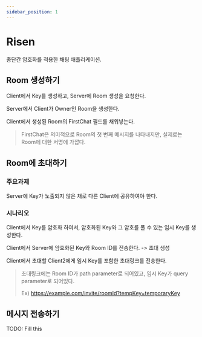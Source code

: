 ```yaml
---
sidebar_position: 1
---
```


# Risen

종단간 암호화를 적용한 채팅 애플리케이션.

## Room 생성하기

Client에서 Key를 생성하고, Server에 Room 생성을 요청한다.

Server에서 Client가 Owner인 Room을 생성한다.

Client에서 생성된 Room의 FirstChat 필드를 채워넣는다.

> FirstChat은 의미적으로 Room의 첫 번째 메시지를 나타내지만, 실제로는 Room에 대한 서명에 가깝다.

## Room에 초대하기

### 주요과제

Server에 Key가 노출되지 않은 채로 다른 Client에 공유하여야 한다.

### 시나리오

Client에서 Key를 암호화 하여서, 암호화된 Key와 그 암호를 풀 수 있는 임시 Key를 생성한다.

Client에서 Server에 암호화된 Key와 Room ID를 전송한다. -> 초대 생성

Client에서 초대할 Client2에게 임시 Key를 포함한 초대링크를 전송한다.

> 초대링크에는 Room ID가 path parameter로 되어있고, 임시 Key가 query parameter로 되어있다.
>
> Ex) https://example.com/invite/roomId?tempKey=temporaryKey

## 메시지 전송하기

TODO: Fill this
